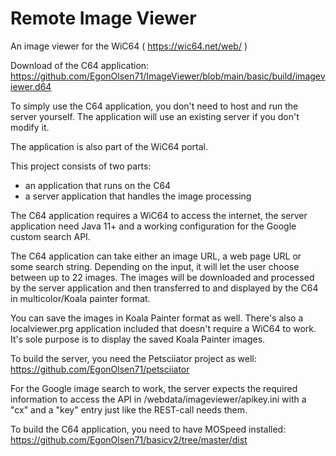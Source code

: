 # Remote Image Viewer
An image viewer for the WiC64 ( https://wic64.net/web/ )

Download of the C64 application: https://github.com/EgonOlsen71/ImageViewer/blob/main/basic/build/imageviewer.d64

To simply use the C64 application, you don't need to host and run the server yourself. The application will use an existing server if you don't modify it.

The application is also part of the WiC64 portal.



This project consists of two parts:

* an application that runs on the C64
* a server application that handles the image processing

The C64 application requires a WiC64 to access the internet, the server application need Java 11+ and a working configuration for the Google custom search API.

The C64 application can take either an image URL, a web page URL or some search string. Depending on the input, it will let the user choose between up to 22 images. The images will be downloaded and processed by the server application and then transferred to and displayed by the C64 in multicolor/Koala painter format.


You can save the images in Koala Painter format as well. There's also a localviewer.prg application included that doesn't require a WiC64 to work. It's sole purpose is to display the saved Koala Painter images.



To build the server, you need the Petsciiator project as well: https://github.com/EgonOlsen71/petsciiator

For the Google image search to work, the server expects the required information to access the API in /webdata/imageviewer/apikey.ini with a "cx" and a "key" entry just like the REST-call needs them. 

To build the C64 application, you need to have MOSpeed installed: https://github.com/EgonOlsen71/basicv2/tree/master/dist